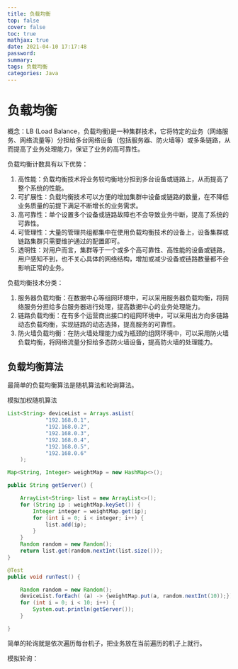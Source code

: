 ```yaml
---
title: 负载均衡
top: false
cover: false
toc: true
mathjax: true
date: 2021-04-10 17:17:48
password:
summary:
tags: 负载均衡
categories: Java
---
```


# 负载均衡

概念：LB (Load Balance，负载均衡)是一种集群技术，它将特定的业务（网络服务、网络流量等）分担给多台网络设备（包括服务器、防火墙等）或多条链路，从而提高了业务处理能力，保证了业务的高可靠性。

负载均衡计数具有以下优势：

1. 高性能：负载均衡技术将业务较均衡地分担到多台设备或链路上，从而提高了整个系统的性能。
2. 可扩展性：负载均衡技术可以方便的增加集群中设备或链路的数量，在不降低业务质量的前提下满足不断增长的业务需求。
3. 高可靠性：单个设置多个设备或链路故障也不会导致业务中断，提高了系统的可靠性。
4. 可管理性：大量的管理共组都集中在使用负载均衡技术的设备上，设备集群或链路集群只需要维护通过的配置即可。
5. 透明性：对用户而言，集群等于一个或多个高可靠性、高性能的设备或链路，用户感知不到，也不关心具体的网络结构，增加或减少设备或链路数量都不会影响正常的业务。

负载均衡技术分类：

1. 服务器负载均衡：在数据中心等组网环境中，可以采用服务器负载均衡，将网络服务分担给多台服务器进行处理，提高数据中心的业务处理能力。
2. 链路负载均衡：在有多个运营商出接口的组网环境中，可以采用出方向多链路动态负载均衡，实现链路的动态选择，提高服务的可靠性。
3. 防火墙负载均衡：在防火墙处理能力成为瓶颈的组网环境中，可以采用防火墙负载均衡，将网络流量分担给多态防火墙设备，提高防火墙的处理能力。



## 负载均衡算法

最简单的负载均衡算法是随机算法和轮询算法。

模拟加权随机算法

```java
List<String> deviceList = Arrays.asList(
            "192.168.0.1",
            "192.168.0.2",
            "192.168.0.3",
            "192.168.0.4",
            "192.168.0.5",
            "192.168.0.6"
    );

Map<String, Integer> weightMap = new HashMap<>();

public String getServer() {

    ArrayList<String> list = new ArrayList<>();
    for (String ip : weightMap.keySet()) {
        Integer integer = weightMap.get(ip);
        for (int i = 0; i < integer; i++) {
            list.add(ip);
        }
    }
    Random random = new Random();
    return list.get(random.nextInt(list.size()));
}

@Test
public void runTest() {

    Random random = new Random();
    deviceList.forEach( (a) -> {weightMap.put(a, random.nextInt(10));});
    for (int i = 0; i < 10; i++) {
        System.out.println(getServer());
    }

}
```

简单的轮询就是依次遍历每台机子，把业务放在当前遍历的机子上就行。

模拟轮询：

```java

```

















